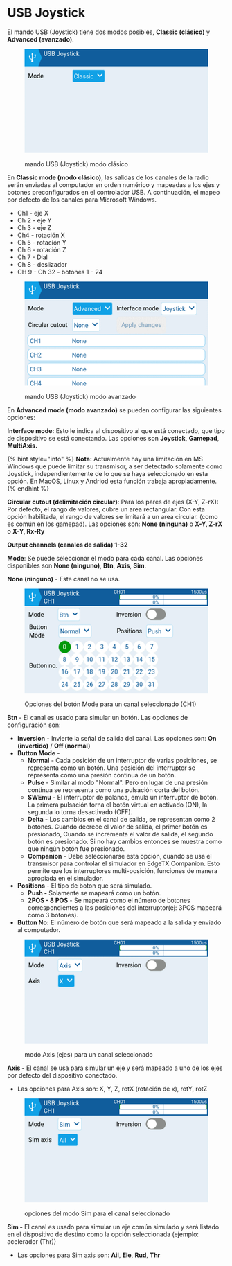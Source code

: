 # USB Joystick

El mando USB (Joystick) tiene dos modos posibles, **Classic (clásico)** y **Advanced (avanzado)**.&#x20;

<figure><img src="../../../../.gitbook/assets/usbjoystick1.png" alt=""><figcaption><p>mando USB (Joystick) modo clásico</p></figcaption></figure>

En **Classic mode (modo clásico)**, las salidas de los canales de la radio serán enviadas al computador en orden numérico y mapeadas a los ejes y botones preconfigurados en el controlador USB. A continuación, el mapeo por defecto de los canales para Microsoft Windows.

* Ch1 - eje X
* Ch 2 - eje Y
* Ch 3 - eje Z
* Ch4 - rotación X
* Ch 5 - rotación Y
* Ch 6 - rotación Z
* Ch 7 - Dial
* Ch 8 - deslizador
* CH 9 - Ch 32 - botones 1 - 24

<figure><img src="../../../../.gitbook/assets/usbjoystick.png" alt=""><figcaption><p>mando USB (Joystick) modo avanzado</p></figcaption></figure>

En **Advanced mode (modo avanzado)** se pueden configurar las siguientes opciones:

**Interface mode:** Esto le indica al dispositivo al que está conectado, que tipo de dispositivo se está conectando. Las opciones son **Joystick**, **Gamepad**, **MultiAxis.** &#x20;

{% hint style="info" %}
**Nota:** Actualmente hay una limitación en MS Windows que puede limitar su transmisor, a ser detectado solamente como Joystick, independientemente de lo que se haya seleccionado en esta opción. En MacOS, Linux y Andriod esta función trabaja apropiadamente.
{% endhint %}

**Circular cutout (delimitación circular)**: Para los pares de ejes (X-Y, Z-rX): Por defecto, el rango de valores, cubre un area rectangular. Con esta opción habilitada, el rango de valores se limitará a un area circular. (como es común en los gamepad). Las opciones son: **None (ninguna)** o **X-Y, Z-rX** o **X-Y, Rx-Ry**

**Output channels (canales de salida) 1-32**

**Mode**: Se puede seleccionar el modo para cada canal. Las opciones disponibles son **None (ninguno)**, **Btn**, **Axis**, **Sim**.

**None (ninguno)** - Este canal no se usa.

<figure><img src="../../../../.gitbook/assets/usbjoystick2.png" alt=""><figcaption><p>Opciones del botón Mode para un canal seleccionado (CH1)</p></figcaption></figure>

**Btn** - El canal es usado para simular un botón. Las opciones de configuración son:

* **Inversion** - Invierte la señal de salida del canal. Las opciones son: **On (invertido)** / **Off (normal)**
* **Button Mode** -
  * **Normal** - Cada posición de un interruptor de varias posiciones, se representa como un botón. Una posición del interruptor se representa como una presión continua de un botón.
  * **Pulse** - Similar al modo "Normal". Pero en lugar de una presión continua se representa como una pulsación corta del botón.
  * **SWEmu** - El interruptor de palanca, emula un interruptor de botón. La primera pulsación torna el botón virtual en activado (ON), la segunda lo torna desactivado (OFF).
  * **Delta** - Los cambios en el canal de salida, se representan como 2 botones. Cuando decrece el valor de salida, el primer botón es presionado, Cuando se incrementa el valor de salida, el segundo botón es presionado. Si no hay cambios entonces se muestra como que ningún botón fue presionado.
  * **Companion** - Debe seleccionarse esta opción, cuando se usa el transmisor para controlar el simulador en EdgeTX Companion. Esto permite que los interruptores multi-posición, funciones de manera apropiada en el simulador.
* **Positions** - El tipo de boton que será simulado.&#x20;
  * **Push -** Solamente se mapeará como un botón.
  * **2POS - 8 POS** - Se mapeará como el número de botones correspondientes a las posiciones del interruptor(ej: 3POS mapeará como 3 botones).
* **Button No:** El número de botón que será mapeado a la salida y enviado al computador.

<figure><img src="../../../../.gitbook/assets/usbjoystick3.png" alt=""><figcaption><p>modo Axis (ejes) para un canal seleccionado</p></figcaption></figure>

**Axis -** El canal se usa para simular un eje y será mapeado a uno de los ejes por defecto del dispositivo conectado.

* Las opciones para Axis son: X, Y, Z, rotX (rotación de x), rotY, rotZ

<figure><img src="../../../../.gitbook/assets/usbjoystick4.png" alt=""><figcaption><p>opciones del modo Sim para el canal seleccionado</p></figcaption></figure>

**Sim -** El canal es usado para simular un eje común simulado y será listado en el dispositivo de destino como la opción seleccionada (ejemplo: acelerador (Thr))

* Las opciones para Sim axis son: **Ail**, **Ele**, **Rud**, **Thr**
